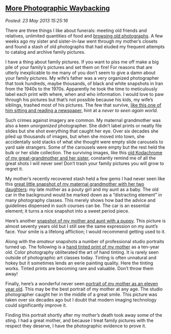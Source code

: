  
[More Photographic Waybacking](https://bakerjd99.wordpress.com/2013/05/23/more-photographic-waybacking/)
-------------------------------------------------------------------------------------------------------

*Posted: 23 May 2013 15:25:16*

There are three things I like about funerals: meeting old friends and
relatives, unlimited quantities of food and
[browsing old
photographs](https://bakerjd99.wordpress.com/2012/03/17/the-joys-of-photographic-waybacking/).
A few weeks ago my sister and sister-in-law went through my mother’s
closets and found a stash of old photographs that had eluded my frequent
attempts to catalog and archive family pictures.

I have a thing about family pictures. If you want to piss me off make a
big pile of your family’s pictures and set them on fire! For reasons
that are utterly inexplicable to me many of you don’t seem to give a
damn about your family pictures. My wife’s father was a very organized
photographer that took hundreds, maybe thousands, of black and white
snapshots in Iran from the 1940s to the 1970s. Apparently he took the
time to meticulously label each print with where, when and who
information. I would love to paw through his pictures but that’s not
possible because his kids, my wife’s siblings, trashed most of his
pictures. The few that survive, [like this one of him sitting and reading
a newspaper](https://conceptcontrol.smugmug.com/People/My-Wifes-Family/7081266\_Gq5ZQB\#!i=473480027\&k=f2jN5SP\&lb=1\&s=A), hint
at a *never to seen again world.*

Such crimes against imagery are common. My maternal grandmother was also
a keen *unorganized* photographer. She didn’t label prints or neatly
file slides but she shot everything that caught her eye. Over six
decades she piled up thousands of images, but when she moved into town,
she accidentally sold stacks of what she thought were empty slide
carousels to yard sale strangers. Some of the carousels were empty but
the rest held the bulk or her slide collection. The surviving images,
like this [old Kodachrome of my great-grandmother and her sister](https://conceptcontrol.smugmug.com/People/From-Hazels-Albums-1/7104752\_FZK4j4\#!i=475252263\&k=s7FVxLV\&lb=1\&s=A), constantly
remind me of all the great shots I will never
see! Don’t trash your family pictures you will grow to regret it.

My mother’s recently recovered stash held a few gems I had never seen
like this [great little snapshot of my maternal grandmother with her two
daughters](https://conceptcontrol.smugmug.com/People/From-Hazels-Albums-1/7104752\_FZK4j4\#!i=2524884643\&k=WcQmrR4\&lb=1\&s=A): my late mother
as a pouty girl and my aunt as a baby. The
old car in the background would be marked down as a “distracting
element” in many photography classes. This merely shows how bad the
advice and guidelines dispensed in such courses can be. The car is an
essential element; it turns a nice snapshot into a sweet period piece.

Here’s another [snapshot of my mother and aunt with a puppy](https://conceptcontrol.smugmug.com/People/From-Hazels-Albums-1/7104752\_FZK4j4\#!i=2525057933\&k=DsggvtX\&lb=1\&s=A). 
This picture is almost seventy years old but I still
see the same expression on my aunt’s face. Your smile is a lifelong
affliction; I would recommend getting used to it.

Along with the *amateur* snapshots a number of professional studio
portraits turned up. The following is a [hand tinted print of my mother](https://conceptcontrol.smugmug.com/People/From-Hazels-Albums-1/7104752\_FZK4j4\#!i=2521568789\&k=sg9BR5f\&lb=1\&s=A) 
as a ten-year old. Color
photography obliterated the art of hand tinting. It is rarely seen
outside of photographic art classes today. Tinting is often unnatural
and hokey but it sometimes lends an eerie painting quality. Here the
tinting works. Tinted prints are becoming rare and valuable. Don’t throw
them away!

Finally, here’s a wonderful never seen [portrait of my mother as an
eleven year old](https://conceptcontrol.smugmug.com/People/From-Hazels-Albums-1/7104752\_FZK4j4\#!i=2521568625\&k=86Sn8rs\&lb=1\&s=A).
This may be the best portrait
of my mother at any age. The studio photographer caught her in the
middle of a great smile. This picture was taken over six decades ago but
I doubt that modern imaging technology could significantly improve it.

Finding this portrait shortly after my mother’s death took away some of
the sting. I had a great mother, and because I treat family pictures
with the respect they deserve, I have the photographic evidence to prove
it.
